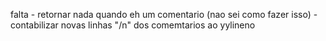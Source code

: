 falta
    - retornar nada quando eh um comentario (nao sei como fazer isso)
    - contabilizar novas linhas "/n" dos comemtarios ao yylineno 
